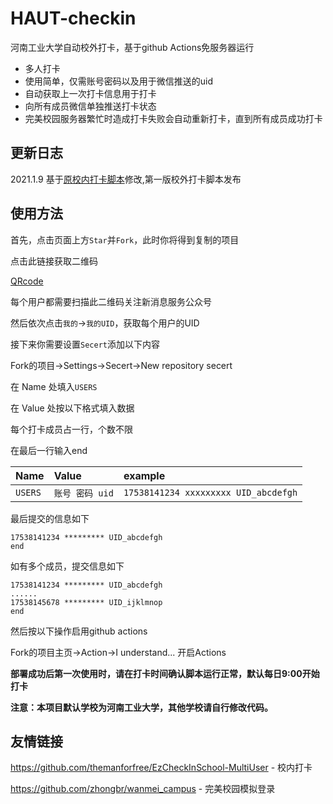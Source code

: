 # HAUT-checkin
河南工业大学自动校外打卡，基于github Actions免服务器运行

- 多人打卡
- 使用简单，仅需账号密码以及用于微信推送的uid
- 自动获取上一次打卡信息用于打卡
- 向所有成员微信单独推送打卡状态 
- 完美校园服务器繁忙时造成打卡失败会自动重新打卡，直到所有成员成功打卡

## 更新日志

2021.1.9 基于[原校内打卡脚本](https://github.com/themanforfree/EzCheckInSchool-MultiUser)修改,第一版校外打卡脚本发布


## 使用方法 

首先，点击页面上方`Star`并`Fork`，此时你将得到复制的项目

点击此链接获取二维码

[QRcode](http://wxpusher.zjiecode.com/api/qrcode/1men6ZnAtqckyldYHDbYfOKSsqcxxhXtu6nXChdP9iybdir048fJ1VxU0W5Kwlgo.jpg)

每个用户都需要扫描此二维码关注新消息服务公众号

然后依次点击`我的`->`我的UID`，获取每个用户的UID

接下来你需要设置`Secert`添加以下内容 
 
Fork的项目->Settings->Secert->New repository secert

在 Name 处填入`USERS`

在 Value 处按以下格式填入数据

每个打卡成员占一行，个数不限

在最后一行输入end


|Name|Value|example|
| :-----| :---- | :---- |
|`USERS`|`账号 密码 uid`|`17538141234 xxxxxxxxx UID_abcdefgh`|

最后提交的信息如下

``` 
17538141234 ********* UID_abcdefgh
end
```

如有多个成员，提交信息如下

```
17538141234 ********* UID_abcdefgh
......
17538145678 ********* UID_ijklmnop
end
```

然后按以下操作启用github actions

Fork的项目主页->Action->I understand... 开启Actions

**部署成功后第一次使用时，请在打卡时间确认脚本运行正常，默认每日9:00开始打卡**

**注意：本项目默认学校为河南工业大学，其他学校请自行修改代码。**



## 友情链接

https://github.com/themanforfree/EzCheckInSchool-MultiUser - 校内打卡

https://github.com/zhongbr/wanmei_campus - 完美校园模拟登录 
 

